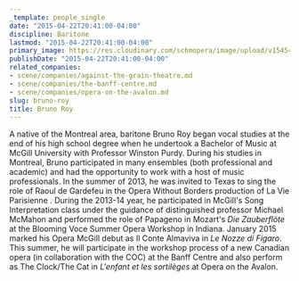 ```yaml
---
_template: people_single
date: "2015-04-22T20:41:00-04:00"
discipline: Baritone
lastmod: "2015-04-22T20:41:00-04:00"
primary_image: https://res.cloudinary.com/schmopera/image/upload/v1545409169/media/webhook-uploads/1429749633251/102.jpg.jpg
publishDate: "2015-04-22T20:41:00-04:00"
related_companies:
- scene/companies/against-the-grain-theatre.md
- scene/companies/the-banff-centre.md
- scene/companies/opera-on-the-avalon.md
slug: bruno-roy
title: Bruno Roy
---
```


A native of the Montreal area, baritone Bruno Roy began vocal studies at the end of his high school degree when he undertook a Bachelor of Music at McGill University with Professor Winston Purdy. During his studies in Montreal, Bruno participated in many ensembles (both professional and academic) and had the opportunity to work with a host of music professionals. In the summer of 2013, he was invited to Texas to sing the role of Raoul de Gardefeu in the Opera Without Borders production of La Vie Parisienne . During the 2013-14 year, he participated in McGill's Song Interpretation class under the guidance of distinguished professor Michael McMahon and performed the role of Papageno in Mozart's *Die Zauberflöte* at the Blooming Voce Summer Opera Workshop in Indiana. January 2015 marked his Opera McGill debut as Il Conte Almaviva in *Le Nozze di Figaro*. This summer, he will participate in the workshop process of a new Canadian opera (in collaboration with the COC) at the Banff Centre and also perform as The Clock/The Cat in *L'enfant et les sortilèges* at Opera on the Avalon.
